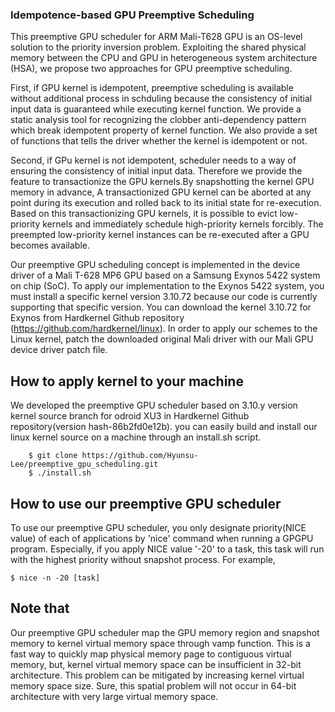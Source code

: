 ### Idempotence-based GPU Preemptive Scheduling

This preemptive GPU scheduler for ARM Mali-T628 GPU is an OS-level solution to the priority inversion problem. Exploiting the shared physical memory between the CPU and GPU in heterogeneous system architecture (HSA), we propose two approaches for GPU preemptive scheduling.

First, if GPU kernel is idempotent, preemptive scheduling is available without additional process in schduling because the consistency of initial input data is guaranteed while executing kernel function. We provide a static analysis tool for recognizing the clobber anti-dependency pattern which break idempotent property of kernel function. We also provide a set of functions that tells the driver whether the kernel is idempotent or not. 

Second, if GPu kernel is not idempotent, scheduler needs to a way of ensuring the consistency of initial input data. Therefore we provide the feature to transactionize the GPU kernels.By snapshotting the kernel GPU memory in advance, A transactionized GPU kernel can be aborted at any point during its execution and rolled back to its initial state for re-execution. Based on this transactionizing GPU kernels, it is possible to evict low-priority kernels and immediately schedule high-priority kernels forcibly. The preempted low-priority kernel instances can be re-executed after a GPU becomes available.

Our preemptive GPU scheduling concept is implemented in the device driver of a Mali T-628 MP6 GPU based on a Samsung Exynos 5422 system on chip (SoC). To apply our implementation to the Exynos 5422 system, you must install a specific kernel version 3.10.72 because our code is currently supporting that specific version. You can download the kernel 3.10.72 for Exynos from Hardkernel Github repository (https://github.com/hardkernel/linux). In order to apply our schemes to the Linux kernel, patch the downloaded original Mali driver with our Mali GPU device driver patch file.

## How to apply kernel to your machine
We developed the preemptive GPU scheduler based on 3.10.y version kernel source branch for odroid XU3 in Hardkernel Github repository(version hash-86b2fd0e12b). you can easily build and install our linux kernel source on a machine through an install.sh script.

        $ git clone https://github.com/Hyunsu-Lee/preemptive_gpu_scheduling.git
        $ ./install.sh
 
## How to use our preemptive GPU scheduler
To use our preemptive GPU scheduler, you only designate priority(NICE value) of each of applications by 'nice' command when running a GPGPU program. Especially, if you apply NICE value '-20' to a task, this task will run with the highest priority without snapshot process. For example,
	
	$ nice -n -20 [task]
  
## Note that
Our preemptive GPU scheduler map the GPU memory region and snapshot memory to kernel virtual memory space through vamp function. This is a fast way to quickly map physical memory page to contiguous virtual memory, but, kernel virtual memory space can be insufficient in 32-bit architecture. This problem can be mitigated by increasing kernel virtual memory space size. Sure, this spatial problem will not occur in 64-bit architecture with very large virtual memory space.

